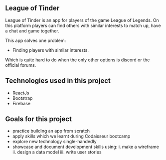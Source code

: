 ## League of Tinder

League of Tinder is an app for players of the game League of Legends. On this platform players can find others with similar interests to match up, have a chat and game together. 

This app solves one problem:

- Finding players with similar interests. 

Which is quite hard to do when the only other options is discord or the official forums.

## Technologies used in this project

- ReactJs 
- Bootstrap
- Firebase

## Goals for this project

- practice building an app from scratch
- apply skills which we learnt during Codaisseur bootcamp
- explore new technology single-handedly
- showcase and document development skills using:
   i. make a wireframe
   ii. design a data model
   iii. write user stories
     


